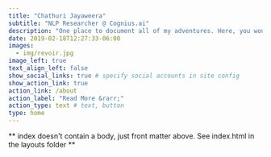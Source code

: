 ```yaml
---
title: "Chathuri Jayaweera"
subtitle: "NLP Researcher @ Cognius.ai"
description: "One place to document all of my adventures. Here, you would be able to see my attempts at learning **data visualization** and all the beginner level visualizations I have done. I will try to add my own poetry corner here as well."
date: 2019-02-18T12:27:33-06:00
images:
  - img/revoir.jpg
image_left: true
text_align_left: false
show_social_links: true # specify social accounts in site config
show_action_link: true
action_link: /about
action_label: "Read More &rarr;"
action_type: text # text, button
type: home
---
```


** index doesn't contain a body, just front matter above.
See index.html in the layouts folder **
